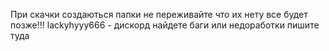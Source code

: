 При скачки создаються папки не переживайте что их нету все будет позже!!!
lackyhyyy666 - дискорд
найдете баги или недоработки пишите туда
